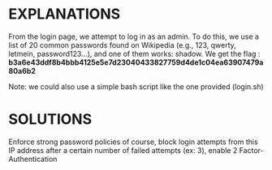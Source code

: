 # EXPLANATIONS

From the login page, we attempt to log in as an admin. To do this, we use a list of 20 common passwords found on Wikipedia (e.g., 123, qwerty, letmein, password123...), and one of them works: shadow.
We get the flag : **b3a6e43ddf8b4bbb4125e5e7d23040433827759d4de1c04ea63907479a80a6b2**

Note: we could also use a simple bash script like the one provided (login.sh)

# SOLUTIONS

Enforce strong password policies of course, block login attempts from this IP address after a certain number of failed attempts (ex: 3), enable 2 Factor-Authentication 